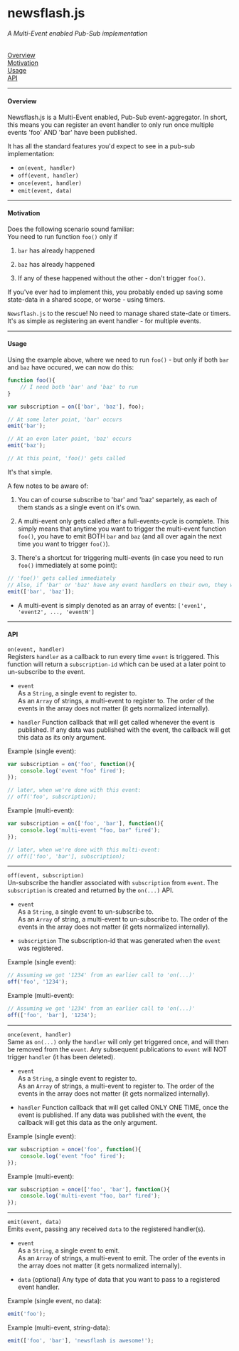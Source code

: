 # newsflash.js
###### A Multi-Event enabled Pub-Sub implementation

[Overview](#overview)  
[Motivation](#motivation)  
[Usage](#usage)  
[API](#api)

---

#### Overview
Newsflash.js is a Multi-Event enabled, Pub-Sub event-aggregator. In short, this means you can register an event handler to only run once multiple events 'foo' AND 'bar' have been published.

It has all the standard features you'd expect to see in a pub-sub implementation:
- `on(event, handler)`
- `off(event, handler)`
- `once(event, handler)`
- `emit(event, data)`


---

#### Motivation
Does the following scenario sound familiar:  
You need to run function `foo()` only if

1. `bar` has already happened

2. `baz` has already happened

3. If any of these happened without the other - don't trigger `foo()`.  

If you've ever had to implement this, you probably ended up saving some state-data in a shared scope, or worse - using timers.  

`Newsflash.js` to the rescue! No need to manage shared state-date or timers. It's as simple as registering an event handler - for multiple events.

---


#### Usage
Using the example above, where we need to run `foo()` - but only if both `bar` and `baz` have occured, we can now do this:  
```javascript
function foo(){
	// I need both 'bar' and 'baz' to run
}

var subscription = on(['bar', 'baz'], foo);

// At some later point, 'bar' occurs
emit('bar');

// At an even later point, 'baz' occurs
emit('baz');

// At this point, 'foo()' gets called
```  

It's that simple.  

A few notes to be aware of:

1. You can of course subscribe to 'bar' and 'baz' separtely, as each of them stands as a single event on it's own.  

2. A multi-event only gets called after a full-events-cycle is complete. This simply means that anytime you want to trigger the multi-event function `foo()`, you have to emit BOTH `bar` and `baz` (and all over again the next time you want to trigger `foo()`).  

3. There's a shortcut for triggering multi-events (in case you need to run `foo()` immediately at some point):
```javascript
// 'foo()' gets called immediately
// Also, if 'bar' or 'baz' have any event handlers on their own, they will also be triggered
emit(['bar', 'baz']);
```
* A multi-event is simply denoted as an array of events: `['even1', 'event2', ..., 'eventN']`




---
#### API

`on(event, handler)`  
Registers `handler` as a callback to run every time `event` is triggered. This function will return a `subscription-id` which can be used at a later point to un-subscribe to the event.

- `event`  
As a `String`, a single event to register to.  
As an `Array` of strings, a multi-event to register to. The order of the events in the array does not matter (it gets normalized internally).

- `handler`
Function callback that will get called whenever the event is published. If any data was published with the event, the callback will get this data as its only argument.

Example (single event):
```javascript
var subscription = on('foo', function(){  
	console.log('event "foo" fired');
});

// later, when we're done with this event:
// off('foo', subscription);
```  

Example (multi-event):
```javascript
var subscription = on(['foo', 'bar'], function(){  
	console.log('multi-event "foo, bar" fired');
});

// later, when we're done with this multi-event:
// off(['foo', 'bar'], subscription);
```  


---
`off(event, subscription)`  
Un-subscribe the handler associated with `subscription` from `event`. The `subscription` is created and returned by the `on(...)` API.

- `event`  
As a `String`, a single event to un-subscribe to.  
As an `Array` of string, a multi-event to un-subscribe to. The order of the events in the array does not matter (it gets normalized internally).

- `subscription`
The subscription-id that was generated when the `event` was registered.

Example (single event):
```javascript
// Assuming we got '1234' from an earlier call to 'on(...)'
off('foo', '1234');
```  

Example (multi-event):
```javascript
// Assuming we got '1234' from an earlier call to 'on(...)'
off(['foo', 'bar'], '1234');
```  

---
`once(event, handler)`  
Same as `on(...)` only the `handler` will only get triggered once, and will then be removed from the `event`. Any subsequent publications to `event` will NOT trigger `handler` (it has been deleted).

- `event`  
As a `String`, a single event to register to.  
As an `Array` of strings, a multi-event to register to. The order of the events in the array does not matter (it gets normalized internally).

- `handler`
Function callback that will get called ONLY ONE TIME, once the event is published. If any data was published with the event, the callback will get this data as the only argument.

Example (single event):
```javascript
var subscription = once('foo', function(){  
	console.log('event "foo" fired');
});
```  

Example (multi-event):
```javascript
var subscription = once(['foo', 'bar'], function(){  
	console.log('multi-event "foo, bar" fired');
});
```  

---
`emit(event, data)`  
Emits `event`, passing any received `data` to the registered handler(s).

- `event`  
As a `String`, a single event to emit.  
As an `Array` of strings, a multi-event to emit. The order of the events in the array does not matter (it gets normalized internally).

- `data` (optional)
Any type of data that you want to pass to a registered event handler.

Example (single event, no data):
```javascript
emit('foo');
```  

Example (multi-event, string-data):
```javascript
emit(['foo', 'bar'], 'newsflash is awesome!');
```
